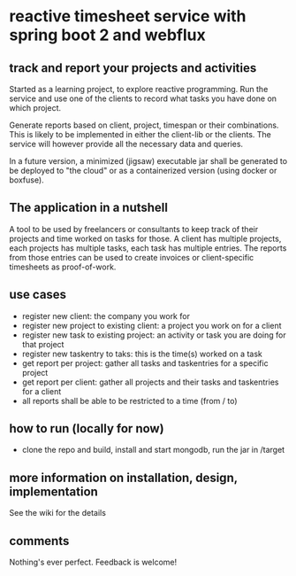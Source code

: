 # reactive timesheet service with spring boot 2 and webflux
##  track and report your projects and activities  

Started as a learning project, to explore reactive programming. Run the service and
use one of the clients to record what tasks you have done on which project.

Generate reports based on client, project, timespan or their combinations. This is likely to be
implemented in either the client-lib or the clients. The service will however provide all the
necessary data and queries.

In a future version, a minimized (jigsaw) executable jar shall be generated to be deployed to "the cloud" or as a
containerized version (using docker or boxfuse). 

## The application in a nutshell
A tool to be used by freelancers or consultants to keep track of their projects and time worked on tasks for those. A client has multiple projects, each projects has multiple tasks, each task has multiple entries. The reports from those entries can be used to create invoices or client-specific timesheets as proof-of-work. 

## use cases
- register new client: the company you work for
- register new project to existing client: a project you work on for a client
- register new task to existing project: an activity or task you are doing for that project
- register new taskentry to taks: this is the time(s) worked on a task
- get report per project: gather all tasks and taskentries for a specific project
- get report per client: gather all projects and their tasks and taskentries for a client
- all reports shall be able to be restricted to a time (from / to) 

## how to run (locally for now)
- clone the repo and build, install and start mongodb, run the jar in /target

## more information on installation, design, implementation
See the wiki for the details

## comments 
Nothing's ever perfect. Feedback is welcome! 
